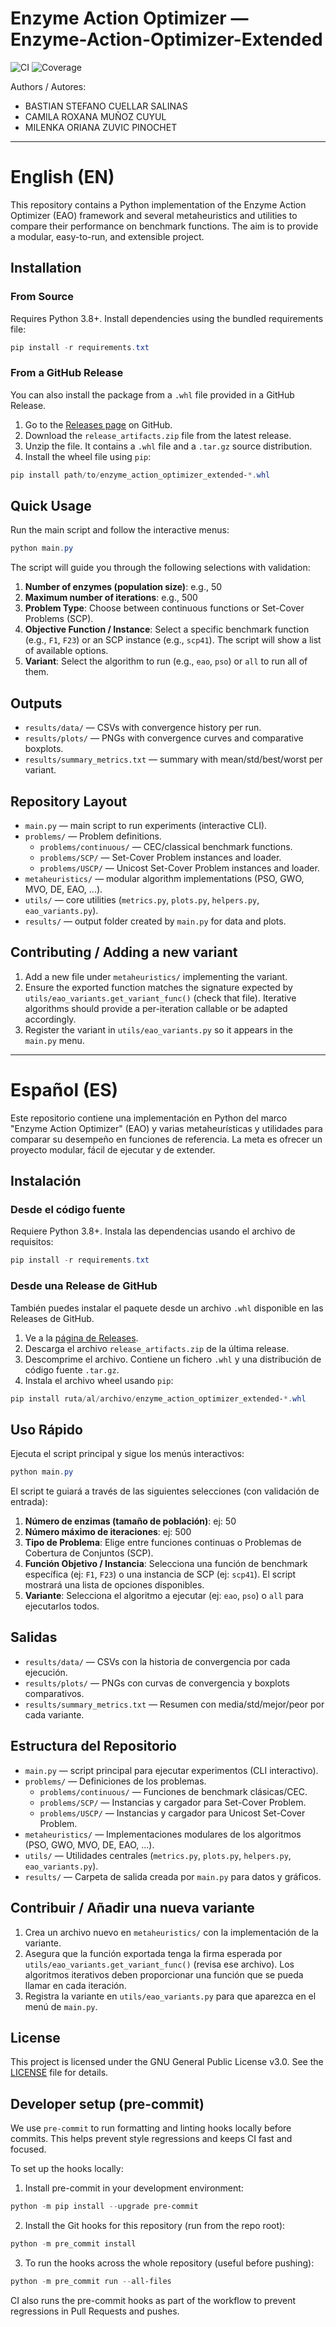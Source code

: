 # Enzyme Action Optimizer — Enzyme-Action-Optimizer-Extended

![CI](https://github.com/bastian-cuellar-s/Enzyme-Action-Optimizer-Extended/actions/workflows/ci.yml/badge.svg)
![Coverage](https://codecov.io/gh/bastian-cuellar-s/Enzyme-Action-Optimizer-Extended/branch/main/graph/badge.svg)

Authors / Autores:

- BASTIAN STEFANO CUELLAR SALINAS
- CAMILA ROXANA MUÑOZ CUYUL
- MILENKA ORIANA ZUVIC PINOCHET

---

English (EN)
==============

This repository contains a Python implementation of the Enzyme Action Optimizer (EAO) framework and several metaheuristics and utilities to compare their performance on benchmark functions. The aim is to provide a modular, easy-to-run, and extensible project.

## Installation

### From Source
Requires Python 3.8+. Install dependencies using the bundled requirements file:

```powershell
pip install -r requirements.txt
```

### From a GitHub Release
You can also install the package from a `.whl` file provided in a GitHub Release.

1.  Go to the [Releases page](https://github.com/bastian-cuellar-s/Enzyme-Action-Optimizer-Extended/releases) on GitHub.
2.  Download the `release_artifacts.zip` file from the latest release.
3.  Unzip the file. It contains a `.whl` file and a `.tar.gz` source distribution.
4.  Install the wheel file using `pip`:

```powershell
pip install path/to/enzyme_action_optimizer_extended-*.whl
```

## Quick Usage

Run the main script and follow the interactive menus:

```powershell
python main.py
```

The script will guide you through the following selections with validation:

1.  **Number of enzymes (population size)**: e.g., 50
2.  **Maximum number of iterations**: e.g., 500
3.  **Problem Type**: Choose between continuous functions or Set-Cover Problems (SCP).
4.  **Objective Function / Instance**: Select a specific benchmark function (e.g., `F1`, `F23`) or an SCP instance (e.g., `scp41`). The script will show a list of available options.
5.  **Variant**: Select the algorithm to run (e.g., `eao`, `pso`) or `all` to run all of them.

## Outputs

- `results/data/` — CSVs with convergence history per run.
- `results/plots/` — PNGs with convergence curves and comparative boxplots.
- `results/summary_metrics.txt` — summary with mean/std/best/worst per variant.

## Repository Layout

- `main.py` — main script to run experiments (interactive CLI).
- `problems/` — Problem definitions.
  - `problems/continuous/` — CEC/classical benchmark functions.
  - `problems/SCP/` — Set-Cover Problem instances and loader.
  - `problems/USCP/` — Unicost Set-Cover Problem instances and loader.
- `metaheuristics/` — modular algorithm implementations (PSO, GWO, MVO, DE, EAO, ...).
- `utils/` — core utilities (`metrics.py`, `plots.py`, `helpers.py`, `eao_variants.py`).
- `results/` — output folder created by `main.py` for data and plots.

## Contributing / Adding a new variant

1. Add a new file under `metaheuristics/` implementing the variant.
2. Ensure the exported function matches the signature expected by `utils/eao_variants.get_variant_func()` (check that file). Iterative algorithms should provide a per-iteration callable or be adapted accordingly.
3. Register the variant in `utils/eao_variants.py` so it appears in the `main.py` menu.

---

Español (ES)
============

Este repositorio contiene una implementación en Python del marco "Enzyme Action Optimizer" (EAO) y varias metaheurísticas y utilidades para comparar su desempeño en funciones de referencia. La meta es ofrecer un proyecto modular, fácil de ejecutar y de extender.

## Instalación

### Desde el código fuente
Requiere Python 3.8+. Instala las dependencias usando el archivo de requisitos:

```powershell
pip install -r requirements.txt
```

### Desde una Release de GitHub
También puedes instalar el paquete desde un archivo `.whl` disponible en las Releases de GitHub.

1.  Ve a la [página de Releases](https://github.com/bastian-cuellar-s/Enzyme-Action-Optimizer-Extended/releases).
2.  Descarga el archivo `release_artifacts.zip` de la última release.
3.  Descomprime el archivo. Contiene un fichero `.whl` y una distribución de código fuente `.tar.gz`.
4.  Instala el archivo wheel usando `pip`:

```powershell
pip install ruta/al/archivo/enzyme_action_optimizer_extended-*.whl
```

## Uso Rápido

Ejecuta el script principal y sigue los menús interactivos:

```powershell
python main.py
```

El script te guiará a través de las siguientes selecciones (con validación de entrada):

1.  **Número de enzimas (tamaño de población)**: ej: 50
2.  **Número máximo de iteraciones**: ej: 500
3.  **Tipo de Problema**: Elige entre funciones continuas o Problemas de Cobertura de Conjuntos (SCP).
4.  **Función Objetivo / Instancia**: Selecciona una función de benchmark específica (ej: `F1`, `F23`) o una instancia de SCP (ej: `scp41`). El script mostrará una lista de opciones disponibles.
5.  **Variante**: Selecciona el algoritmo a ejecutar (ej: `eao`, `pso`) o `all` para ejecutarlos todos.

## Salidas

- `results/data/` — CSVs con la historia de convergencia por cada ejecución.
- `results/plots/` — PNGs con curvas de convergencia y boxplots comparativos.
- `results/summary_metrics.txt` — Resumen con media/std/mejor/peor por cada variante.

## Estructura del Repositorio

- `main.py` — script principal para ejecutar experimentos (CLI interactivo).
- `problems/` — Definiciones de los problemas.
  - `problems/continuous/` — Funciones de benchmark clásicas/CEC.
  - `problems/SCP/` — Instancias y cargador para Set-Cover Problem.
  - `problems/USCP/` — Instancias y cargador para Unicost Set-Cover Problem.
- `metaheuristics/` — Implementaciones modulares de los algoritmos (PSO, GWO, MVO, DE, EAO, ...).
- `utils/` — Utilidades centrales (`metrics.py`, `plots.py`, `helpers.py`, `eao_variants.py`).
- `results/` — Carpeta de salida creada por `main.py` para datos y gráficos.

## Contribuir / Añadir una nueva variante

1. Crea un archivo nuevo en `metaheuristics/` con la implementación de la variante.
2. Asegura que la función exportada tenga la firma esperada por `utils/eao_variants.get_variant_func()` (revisa ese archivo). Los algoritmos iterativos deben proporcionar una función que se pueda llamar en cada iteración.
3. Registra la variante en `utils/eao_variants.py` para que aparezca en el menú de `main.py`.

## License

This project is licensed under the GNU General Public License v3.0. See the [LICENSE](LICENSE) file for details.

## Developer setup (pre-commit)

We use `pre-commit` to run formatting and linting hooks locally before commits. This helps prevent style regressions and keeps CI fast and focused.

To set up the hooks locally:

1. Install pre-commit in your development environment:

```powershell
python -m pip install --upgrade pre-commit
```

2. Install the Git hooks for this repository (run from the repo root):

```powershell
python -m pre_commit install
```

3. To run the hooks across the whole repository (useful before pushing):

```powershell
python -m pre_commit run --all-files
```

CI also runs the pre-commit hooks as part of the workflow to prevent regressions in Pull Requests and pushes.

